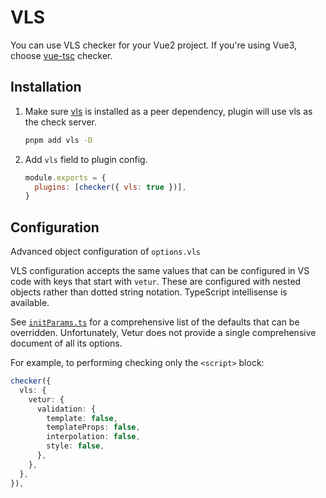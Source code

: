 # VLS

You can use VLS checker for your Vue2 project. If you're using Vue3, choose [vue-tsc](/checkers/vue-tsc) checker.

## Installation

1. Make sure [vls](https://www.npmjs.com/package/vls) is installed as a peer dependency, plugin will use vls as the check server.

   ```bash
   pnpm add vls -D
   ```

2. Add `vls` field to plugin config.

   ```js
   module.exports = {
     plugins: [checker({ vls: true })],
   }
   ```

## Configuration

Advanced object configuration of `options.vls`

VLS configuration accepts the same values that can be configured in VS code with keys that start with `vetur`.
These are configured with nested objects rather than dotted string notation. TypeScript intellisense is available.

See [`initParams.ts`](https://github.com/fi3ework/vite-plugin-checker/blob/8fc5d7f4a908a4c80d1cb978e0acf1d4e5700e6a/packages/vite-plugin-checker/src/checkers/vls/initParams.ts#L33) for a comprehensive list of the defaults that can be overridden. Unfortunately, Vetur does not provide a single comprehensive document of all its options.

For example, to performing checking only the `<script>` block:

```ts
checker({
  vls: {
    vetur: {
      validation: {
        template: false,
        templateProps: false,
        interpolation: false,
        style: false,
      },
    },
  },
}),
```
